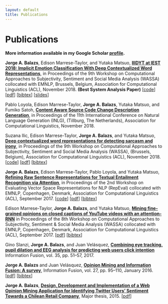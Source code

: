 ```yaml
---
layout: default
title: Publications
---
```


# Publications

**More information available in my Google Scholar
[profile](https://scholar.google.com/citations?user=Iqr7zaQAAAAJ).**

__Jorge A. Balazs__, Edison Marrese-Taylor, and Yutaka Matsuo, [__IIIDYT at IEST
2018: Implicit Emotion Classification With Deep Contextualized Word
Representations__](https://aclanthology.info/papers/W18-6208/w18-6208), in
Proceedings of the 9th Workshop on Computational Approaches to Subjectivity,
Sentiment and Social Media Analysis (WASSA) collocated with EMNLP, Brussels,
Belgium, Association for Computational Linguistics (ACL), November 2018. **(Best
System Analysis Paper)** [[code](https://github.com/jabalazs/implicit_emotion)]
[[pdf](assets/papers/iest_2018.pdf)] [[bibtex](assets/papers/iest_2018.bib)]
[[slides](https://goo.gl/Gg3Pxk)]

Pablo Loyola, Edison Marrese-Taylor, __Jorge A. Balazs__, Yutaka Matsuo, and
Fumiko Satoh, [__Content Aware Source Code Change Description
Generation__](https://aclanthology.info/papers/W18-6513/w18-6513), in
Proceedings of the 11th International Conference on Natural Language Generation
(INLG), (Tillburg, The Netherlands), Association for Computational Linguistics,
November 2018.

Suzana Ilic, Edison Marrese-Taylor, __Jorge A. Balazs__, and Yutaka Matsuo,
[__Deep contextualized word representations for detecting sarcasm and
irony__](https://aclanthology.info/papers/W18-6202/w18-6202), in Proceedings of
the 9th Workshop on Computational Approaches to Subjectivity, Sentiment and
Social Media Analysis (WASSA), (Brussels, Belgium), Association for
Computational Linguistics (ACL), November 2018.
[[code](https://github.com/epochx/elmo4irony)] [[pdf](assets/papers/elmo_irony.pdf)] [[bibtex](assets/papers/elmo_irony.bib)]

__Jorge A. Balazs__, Edison Marrese-Taylor, Pablo Loyola, and Yutaka Matsuo,
[__Refining Raw Sentence Representations for Textual Entailment Recognition via
Attention__](https://aclanthology.info/papers/W17-5310/w17-5310), in Proceedings of the
2nd Workshop on Evaluating Vector Space Representations for NLP (RepEval)
collocated with EMNLP, Copenhagen, Denmark, Association for Computational
Linguistics (ACL), September 2017. [[code](https://github.com/jabalazs/repeval_rivercorners)]  [[pdf](assets/papers/refining_raw_sentences.pdf)] [[bibtex](assets/papers/refining_raw_sentences.bib)]

Edison Marrese-Taylor, __Jorge A. Balazs__, and Yutaka Matsuo, [__Mining
fine-grained opinions on closed captions of YouTube videos with an
attention-RNN__](https://aclanthology.info/papers/W17-5213/w17-5213) in Proceedings of the
8th Workshop on Computational Approaches to Subjectivity, Sentiment & Social
Media Analysis (WASSA) collocated with EMNLP, Copenhagen, Denmark, Association
for Computational Linguistics (ACL), September 2017. [<a
href="assets/papers/video_om.pdf">pdf</a>] [<a
href="assets/papers/video_om.bib">bibtex</a>]

Gino Slanzi, __Jorge A. Balazs__, and Juan Velásquez, [__Combining eye tracking,
pupil dilation and EEG analysis for predicting web users click
intention__](https://doi.org/10.1016/j.inffus.2016.09.003) Information Fusion,
vol. 35, pp. 51–57, 2017.

__Jorge A. Balazs__ and Juan Velásquez, [__Opinion Mining and Information
Fusion: A survey__](http://dx.doi.org/10.1016/j.inffus.2015.06.002), Information
Fusion, vol. 27, pp. 95–110, January 2016. [<a
href="assets/papers/if_om_paper.pdf">pdf</a>] [<a
href="assets/papers/if_om_paper.bib">bibtex</a>]

__Jorge A. Balazs__, [__Design, Development and Implementation of a Web Opinion
Mining Application for Identifying Twitter Users’ Sentiment Towards a Chilean
Retail Company__](http://repositorio.uchile.cl/handle/2250/137769), Major
thesis, 2015. [<a href="assets/Thesis-Jorge-Balazs.pdf">pdf</a>]

